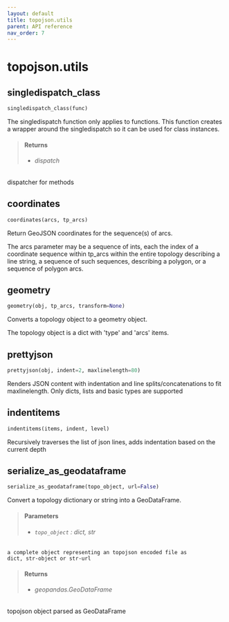 ```yaml
---
layout: default
title: topojson.utils
parent: API reference
nav_order: 7
---
```



# topojson.utils

## singledispatch_class
```python
singledispatch_class(func)
```

The singledispatch function only applies to functions. This function creates a
wrapper around the singledispatch so it can be used for class instances.

> #### Returns
> + ###### dispatch
dispatcher for methods

## coordinates
```python
coordinates(arcs, tp_arcs)
```

Return GeoJSON coordinates for the sequence(s) of arcs.

The arcs parameter may be a sequence of ints, each the index of a coordinate
sequence within tp_arcs within the entire topology describing a line string, a
sequence of such sequences, describing a polygon, or a sequence of polygon arcs.

## geometry
```python
geometry(obj, tp_arcs, transform=None)
```

Converts a topology object to a geometry object.

The topology object is a dict with 'type' and 'arcs' items.

## prettyjson
```python
prettyjson(obj, indent=2, maxlinelength=80)
```
Renders JSON content with indentation and line splits/concatenations to fit maxlinelength.
Only dicts, lists and basic types are supported
## indentitems
```python
indentitems(items, indent, level)
```
Recursively traverses the list of json lines, adds indentation based on the current depth
## serialize_as_geodataframe
```python
serialize_as_geodataframe(topo_object, url=False)
```

Convert a topology dictionary or string into a GeoDataFrame.

> #### Parameters
> + ###### `topo_object` : dict, str
    a complete object representing an topojson encoded file as
    dict, str-object or str-url

> #### Returns
> + ###### geopandas.GeoDataFrame
topojson object parsed as GeoDataFrame
